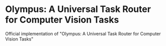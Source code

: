 # Olympus: A Universal Task Router for Computer Vision Tasks <br /> 

Official implementation of "Olympus: A Universal Task Router for Computer Vision Tasks" 
